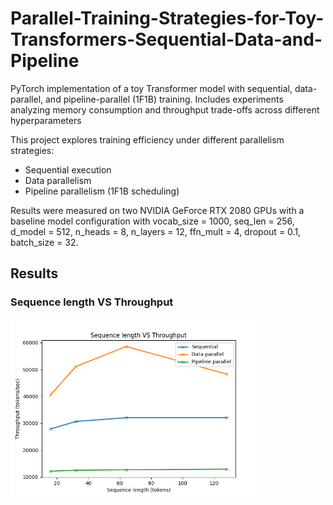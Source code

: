 # Parallel-Training-Strategies-for-Toy-Transformers-Sequential-Data-and-Pipeline
PyTorch implementation of a toy Transformer model with sequential, data-parallel, and pipeline-parallel (1F1B) training. Includes experiments analyzing memory consumption and throughput trade-offs across different hyperparameters

This project explores training efficiency under different parallelism strategies:
- Sequential execution
- Data parallelism
- Pipeline parallelism (1F1B scheduling)

Results were measured on two NVIDIA GeForce RTX 2080 GPUs with a baseline model configuration with vocab_size = 1000, seq_len = 256, d_model = 512, n_heads = 8, n_layers = 12, ffn_mult = 4, dropout = 0.1, batch_size = 32.

## Results 
### Sequence length VS Throughput 

<img src="graphs/seq_throughput.png" alt="Sequence length vs Throughput" width="400"/>



